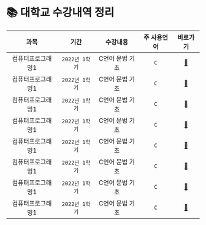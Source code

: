# 📚 대학교 수강내역 정리



| 과목 | 기간 | 수강내용 | 주 사용언어 | 바로가기 |
|:-----:|:-----:|:---:|:---:|:---:|
|컴퓨터프로그래밍1|`2022년 1학기`| C언어 문법 기초 |`C`|[📄](https://yeonyeon.tistory.com/216)|
|컴퓨터프로그래밍1|`2022년 1학기`| C언어 문법 기초 |`C`|[📄](https://yeonyeon.tistory.com/216)|
|컴퓨터프로그래밍1|`2022년 1학기`| C언어 문법 기초 |`C`|[📄](https://yeonyeon.tistory.com/216)|
|컴퓨터프로그래밍1|`2022년 1학기`| C언어 문법 기초 |`C`|[📄](https://yeonyeon.tistory.com/216)|
|컴퓨터프로그래밍1|`2022년 1학기`| C언어 문법 기초 |`C`|[📄](https://yeonyeon.tistory.com/216)|
|컴퓨터프로그래밍1|`2022년 1학기`| C언어 문법 기초 |`C`|[📄](https://yeonyeon.tistory.com/216)|
|컴퓨터프로그래밍1|`2022년 1학기`| C언어 문법 기초 |`C`|[📄](https://yeonyeon.tistory.com/216)|
|컴퓨터프로그래밍1|`2022년 1학기`| C언어 문법 기초 |`C`|[📄](https://yeonyeon.tistory.com/216)|
<br>
